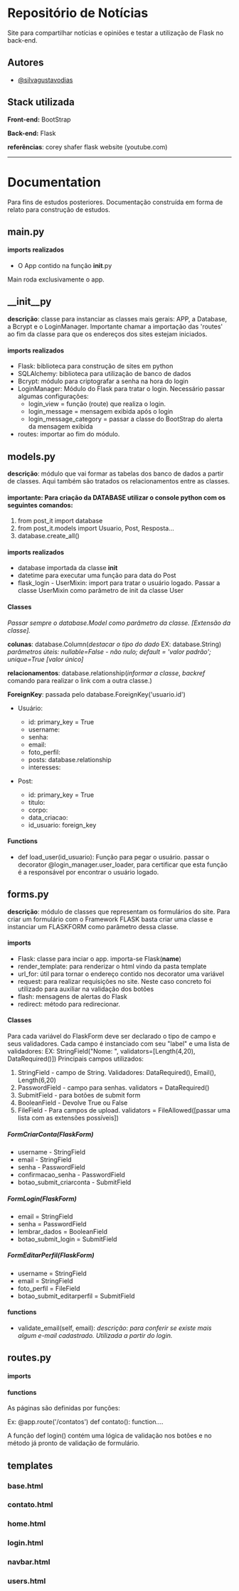 
# Repositório de Notícias

Site para compartilhar notícias e opiniões e testar a utilização de Flask no back-end.

## Autores

- [@silvagustavodias](https://github.com/silvagustavodias)


## Stack utilizada

**Front-end:** BootStrap

**Back-end:** Flask

**referências**: corey shafer flask website (youtube.com)

------
# Documentation
Para fins de estudos posteriores. Documentação construída em forma de relato para construção de estudos.

## main.py
#### imports realizados
* O App contido na função __init__.py

Main roda exclusivamente o app.

## __init__py

__descrição__: classe para instanciar as classes mais gerais: APP, a Database, a Bcrypt e o LoginManager. Importante chamar a importação das 'routes' ao fim da classe para que os endereços dos sites estejam iniciados.

#### imports realizados
* Flask: biblioteca para construção de sites em python
* SQLAlchemy: biblioteca para utilização de banco de dados
* Bcrypt: módulo para criptografar a senha na hora do login
* LoginManager: Módulo do Flask para tratar o login. Necessário passar algumas configurações:
  * login_view = função (route) que realiza o login.
  * login_message = mensagem exibida após o login
  * login_message_category = passar a classe do BootStrap do alerta da mensagem exibida
* routes: importar ao fim do módulo.

## models.py

__descrição__: módulo  que vai formar as tabelas dos banco de dados a partir de classes.
Aqui também são tratados os relacionamentos entre as classes.

#### importante: Para criação da DATABASE utilizar o console python com os seguintes comandos:
  1. from post_it import database
  2. from post_it.models import Usuario, Post, Resposta...
  3. database.create_all()

#### imports realizados
* database importada da classe __init__
* datetime para executar uma função para data do Post
* flask_login - UserMixin: import para tratar o usuário logado. Passar a classe UserMixin como parâmetro de init da classe User
#### Classes
_Passar sempre o database.Model como parâmetro da classe. [Extensão da classe]._

**colunas**: database.Column(_destacar o tipo do dado_ EX: database.String)
_parâmetros úteis: nullable=False - não nulo; default = 'valor padrão'; unique=True [valor único]_

**relacionamentos**: database.relationship(_informar a classe_, _backref_ comando para realizar o link com a outra classe.)

**ForeignKey**: passada pelo database.ForeignKey('usuario.id') 

* Usuário:
  * id: primary_key = True
  * username:
  * senha:
  * email:
  * foto_perfil:
  * posts: database.relationship
  * interesses:

* Post:
  * id: primary_key = True
  * titulo:
  * corpo:
  * data_criacao:
  * id_usuario: foreign_key

####  Functions
* def load_user(id_usuario): Função para pegar o usuário. passar o decorator @login_manager.user_loader, para certificar que esta função é a responsável por encontrar o usuário logado.
    

## forms.py

__descrição__: módulo de classes que representam os formulários do site. Para criar um formulário com o Framework FLASK basta criar uma classe e instanciar um FLASKFORM como parâmetro dessa classe.
#### imports
* Flask: classe para inciar o app. importa-se Flask(__name__)
* render_template: para renderizar o html vindo da pasta template
* url_for: útil para tornar o endereço contido nos decorator uma variável
* request: para realizar requisições no site. Neste caso concreto foi utilizado para auxiliar na validação dos botões
* flash: mensagens de alertas do Flask
* redirect: método para redirecionar.

#### Classes

Para cada variável do FlaskForm deve ser declarado o tipo de campo e seus validadores.
Cada campo é instanciado com seu "label" e uma lista de validadores: EX: StringField("Nome: ", validators=[Length(4,20), DataRequired()])
Principais campos utilizados:
1. StringField - campo de String. Validadores: DataRequired(), Email(), Length(6,20)
2. PasswordField - campo para senhas. validators = DataRequired()
3. SubmitField - para botões de submit form
4. BooleanField - Devolve True ou False
5. FileField - Para campos de upload. validators = FileAllowed([passar uma lista com as extensões possíveis])

##### FormCriarConta(FlaskForm)

* username - StringField
* email - StringField
* senha - PasswordField
* confirmacao_senha - PasswordField
* botao_submit_criarconta - SubmitField


##### FormLogin(FlaskForm)

* email = StringField
* senha = PasswordField
* lembrar_dados = BooleanField
* botao_submit_login = SubmitField

##### FormEditarPerfil(FlaskForm)
* username = StringField
* email = StringField
* foto_perfil = FileField
* botao_submit_editarperfil = SubmitField

#### functions
* validate_email(self, email):
  _descrição_: _para conferir se existe mais algum e-mail cadastrado. Utilizada a partir do login._




## routes.py
#### imports


#### functions
As páginas são definidas por funções:

Ex:
@app.route('/contatos')
def contato():
function....

A função def login() contém uma lógica de validação nos botões e no método já pronto de validação de formulário.

## templates
### base.html

### contato.html


### home.html

### login.html


### navbar.html


### users.html